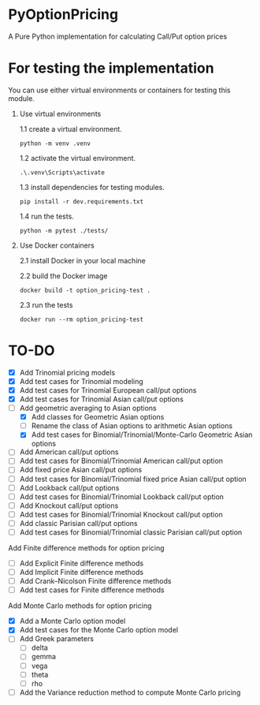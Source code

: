 # PyOptionPricing
A Pure Python implementation for calculating Call/Put option prices

# For testing the implementation
You can use either virtual environments or containers for testing this module.

1. Use virtual environments
    
    1.1 create a virtual environment.
    ```
    python -m venv .venv
    ```
    1.2 activate the virtual environment.
    ```
    .\.venv\Scripts\activate
    ```
    1.3 install dependencies for testing modules.
    ```
    pip install -r dev.requirements.txt
    ```
    1.4 run the tests.
    ```
    python -m pytest ./tests/
    ```
2. Use Docker containers

    2.1 install Docker in your local machine

    2.2 build the Docker image
    ```
    docker build -t option_pricing-test .
    ```
    2.3 run the tests 
    ```
    docker run --rm option_pricing-test
    ```

# TO-DO
- [x] Add Trinomial pricing models
- [x] Add test cases for Trinomial modeling
- [x] Add test cases for Trinomial European call/put options
- [x] Add test cases for Trinomial Asian call/put options
- [ ] Add geometric averaging to Asian options
    - [x] Add classes for Geometric Asian options
    - [ ] Rename the class of Asian options to arithmetic Asian options
    - [x] Add test cases for Binomial/Trinomial/Monte-Carlo Geometric Asian options
- [ ] Add American call/put options
- [ ] Add test cases for Binomial/Trinomial American call/put option
- [ ] Add fixed price Asian call/put options
- [ ] Add test cases for Binomial/Trinomial fixed price Asian call/put option
- [ ] Add Lookback call/put options
- [ ] Add test cases for Binomial/Trinomial Lookback call/put option
- [ ] Add Knockout call/put options
- [ ] Add test cases for Binomial/Trinomial Knockout call/put option
- [ ] Add classic Parisian call/put options
- [ ] Add test cases for Binomial/Trinomial classic Parisian call/put option

Add Finite difference methods for option pricing
- [ ] Add Explicit Finite difference methods
- [ ] Add Implicit Finite difference methods
- [ ] Add Crank–Nicolson Finite difference methods
- [ ] Add test cases for Finite difference methods

Add Monte Carlo methods for option pricing
- [x] Add a Monte Carlo option model
- [x] Add test cases for the Monte Carlo option model 
- [ ] Add Greek parameters
    - [ ] delta
    - [ ] gemma
    - [ ] vega
    - [ ] theta
    - [ ] rho
- [ ] Add the Variance reduction method to compute Monte Carlo pricing